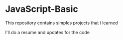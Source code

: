 # JavaScript-Basic

This repository contains simples projects that i learned

I'll do a resume and updates for the code